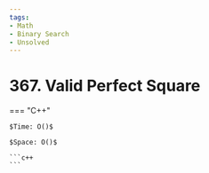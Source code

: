 ```yaml
---
tags:
- Math
- Binary Search
- Unsolved
---
```



# 367. Valid Perfect Square

=== "C++"

    $Time: O()$

    $Space: O()$

    ```c++
    ```